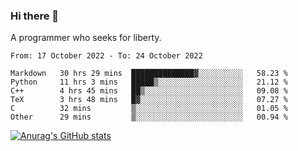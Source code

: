 ### Hi there 👋

<!--
**shejialuo/shejialuo** is a ✨ _special_ ✨ repository because its `README.md` (this file) appears on your GitHub profile.

Here are some ideas to get you started:

- 🔭 I’m currently working on ...
- 🌱 I’m currently learning ...
- 👯 I’m looking to collaborate on ...
- 🤔 I’m looking for help with ...
- 💬 Ask me about ...
- 📫 How to reach me: ...
- 😄 Pronouns: ...
- ⚡ Fun fact: ...
-->

A programmer who seeks for liberty.

<!--START_SECTION:waka-->

```text
From: 17 October 2022 - To: 24 October 2022

Markdown   30 hrs 29 mins  ██████████████▓░░░░░░░░░░   58.23 %
Python     11 hrs 3 mins   █████▒░░░░░░░░░░░░░░░░░░░   21.12 %
C++        4 hrs 45 mins   ██▒░░░░░░░░░░░░░░░░░░░░░░   09.08 %
TeX        3 hrs 48 mins   █▓░░░░░░░░░░░░░░░░░░░░░░░   07.27 %
C          32 mins         ▒░░░░░░░░░░░░░░░░░░░░░░░░   01.05 %
Other      29 mins         ▒░░░░░░░░░░░░░░░░░░░░░░░░   00.94 %
```

<!--END_SECTION:waka-->

[![Anurag's GitHub stats](https://github-readme-stats.vercel.app/api?username=shejialuo&show_icons=true&theme=dracula)](https://github.com/anuraghazra/github-readme-stats)
